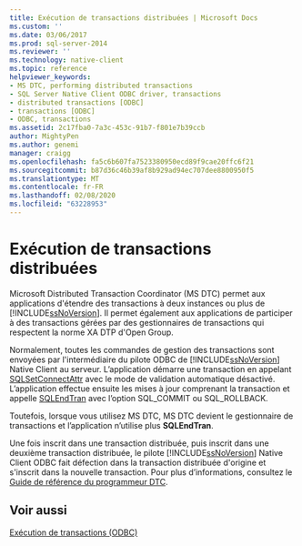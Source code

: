 ```yaml
---
title: Exécution de transactions distribuées | Microsoft Docs
ms.custom: ''
ms.date: 03/06/2017
ms.prod: sql-server-2014
ms.reviewer: ''
ms.technology: native-client
ms.topic: reference
helpviewer_keywords:
- MS DTC, performing distributed transactions
- SQL Server Native Client ODBC driver, transactions
- distributed transactions [ODBC]
- transactions [ODBC]
- ODBC, transactions
ms.assetid: 2c17fba0-7a3c-453c-91b7-f801e7b39ccb
author: MightyPen
ms.author: genemi
manager: craigg
ms.openlocfilehash: fa5c6b607fa7523380950ecd89f9cae20ffc6f21
ms.sourcegitcommit: b87d36c46b39af8b929ad94ec707dee8800950f5
ms.translationtype: MT
ms.contentlocale: fr-FR
ms.lasthandoff: 02/08/2020
ms.locfileid: "63228953"
---
```

# <a name="performing-distributed-transactions"></a>Exécution de transactions distribuées
  Microsoft Distributed Transaction Coordinator (MS DTC) permet aux applications d'étendre des transactions à deux instances ou plus de [!INCLUDE[ssNoVersion](../../../includes/ssnoversion-md.md)]. Il permet également aux applications de participer à des transactions gérées par des gestionnaires de transactions qui respectent la norme XA DTP d'Open Group.  
  
 Normalement, toutes les commandes de gestion des transactions sont envoyées par l'intermédiaire du pilote ODBC de [!INCLUDE[ssNoVersion](../../../includes/ssnoversion-md.md)] Native Client au serveur. L’application démarre une transaction en appelant [SQLSetConnectAttr](../../native-client-odbc-api/sqlsetconnectattr.md) avec le mode de validation automatique désactivé. L’application effectue ensuite les mises à jour comprenant la transaction et appelle [SQLEndTran](../../native-client-odbc-api/sqlendtran.md) avec l’option SQL_COMMIT ou SQL_ROLLBACK.  
  
 Toutefois, lorsque vous utilisez MS DTC, MS DTC devient le gestionnaire de transactions et l’application n’utilise plus **SQLEndTran**.  
  
 Une fois inscrit dans une transaction distribuée, puis inscrit dans une deuxième transaction distribuée, le pilote [!INCLUDE[ssNoVersion](../../../includes/ssnoversion-md.md)] Native Client ODBC fait défection dans la transaction distribuée d'origine et s'inscrit dans la nouvelle transaction. Pour plus d’informations, consultez le [Guide de référence du programmeur DTC](https://msdn.microsoft.com/library/ms686108\(VS.85\).aspx).  
  
## <a name="see-also"></a>Voir aussi  
 [Exécution de transactions &#40;ODBC&#41;](../../../database-engine/dev-guide/performing-transactions-odbc.md)  
  
  
